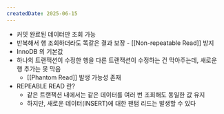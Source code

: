 ```yaml
---
createdDate: 2025-06-15
---
```

- 커밋 완료된 데이터만 조회 가능
- 반복해서 행 조회하더라도 똑같은 결과 보장
		- [[Non-repeatable Read]] 방지
- InnoDB 의 기본값
- 하나의 트랜잭션이 수정한 행을 다른 트랜잭션이 수정하는 건 막아주는데, 새로운 행 추가는 못 막음
	- [[Phantom Read]] 발생 가능성 존재
- REPEABLE READ 란?
	- 같은 트랜잭션 내에서는 같은 데이터를 여러 번 조회해도 동일한 값 유지
	- 하지만, 새로운 데이터(INSERT)에 대한 팬텀 리드는 발생할 수 있다